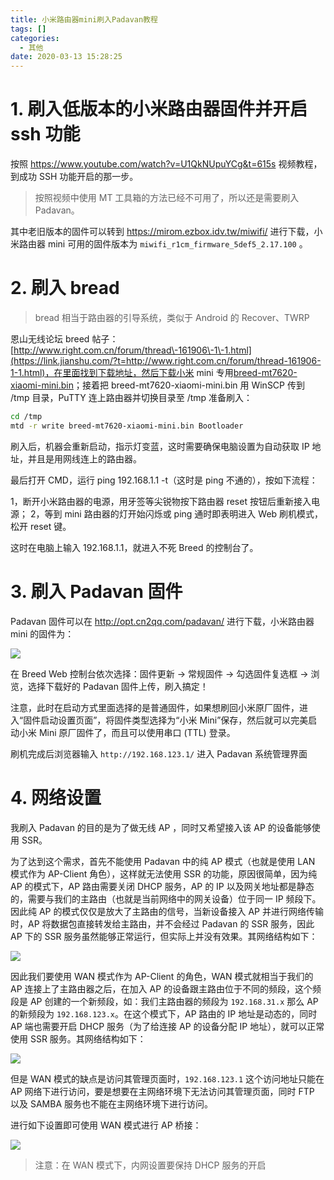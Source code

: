 ```yaml
---
title: 小米路由器mini刷入Padavan教程
tags: []
categories:
  - 其他
date: 2020-03-13 15:28:25
---
```


# 1. 刷入低版本的小米路由器固件并开启 ssh 功能

按照 https://www.youtube.com/watch?v=U1QkNUpuYCg&t=615s 视频教程，到成功 SSH 功能开启的那一步。

> 按照视频中使用 MT 工具箱的方法已经不可用了，所以还是需要刷入 Padavan。

其中老旧版本的固件可以转到 https://mirom.ezbox.idv.tw/miwifi/ 进行下载，小米路由器 mini 可用的固件版本为 `miwifi_r1cm_firmware_5def5_2.17.100` 。

# 2. 刷入 bread

> bread 相当于路由器的引导系统，类似于 Android 的 Recover、TWRP

恩山无线论坛 breed 帖子：[http://www.right.com.cn/forum/thread\-161906\-1\-1.html](https://link.jianshu.com/?t=http://www.right.com.cn/forum/thread-161906-1-1.html)，在里面找到下载地址，然后下载小米 mini 专用[breed\-mt7620\-xiaomi\-mini.bin](https://link.jianshu.com/?t=http://breed.hackpascal.net/breed-mt7620-xiaomi-mini.bin)；接着把 breed\-mt7620\-xiaomi\-mini.bin 用 WinSCP 传到 /tmp 目录，PuTTY 连上路由器并切换目录至 /tmp 准备刷入：

```bash
cd /tmp
mtd -r write breed-mt7620-xiaomi-mini.bin Bootloader
```

刷入后，机器会重新启动，指示灯变蓝，这时需要确保电脑设置为自动获取 IP 地址，并且是用网线连上的路由器。

最后打开 CMD，运行 ping 192.168.1.1 \-t（这时是 ping 不通的），按如下流程：

1，断开小米路由器的电源，用牙签等尖锐物按下路由器 reset 按钮后重新接入电源；
2，等到 mini 路由器的灯开始闪烁或 ping 通时即表明进入 Web 刷机模式，松开 reset 键。

这时在电脑上输入 192.168.1.1，就进入不死 Breed 的控制台了。

# 3. 刷入 Padavan 固件

Padavan 固件可以在 http://opt.cn2qq.com/padavan/ 进行下载，小米路由器 mini 的固件为：

![](http://img.cdn.esunr.xyz/markdown/20200313162829.png)

在 Breed Web 控制台依次选择：固件更新 -> 常规固件 -> 勾选固件复选框 -> 浏览，选择下载好的 Padavan 固件上传，刷入搞定！

注意，此时在启动方式里面选择的是普通固件，如果想刷回小米原厂固件，进入“固件启动设置页面”，将固件类型选择为“小米 Mini”保存，然后就可以完美启动小米 Mini 原厂固件了，而且可以使用串口 (TTL) 登录。

刷机完成后浏览器输入 `http://192.168.123.1/` 进入 Padavan 系统管理界面

# 4. 网络设置

我刷入 Padavan 的目的是为了做无线 AP ，同时又希望接入该 AP 的设备能够使用 SSR。

为了达到这个需求，首先不能使用 Padavan 中的纯 AP 模式（也就是使用 LAN 模式作为 AP-Client 角色），这样就无法使用 SSR 的功能，原因很简单，因为纯 AP 的模式下，AP 路由需要关闭 DHCP 服务，AP 的 IP 以及网关地址都是静态的，需要与我们的主路由（也就是当前网络中的网关设备）位于同一 IP 频段下。因此纯 AP 的模式仅仅是放大了主路由的信号，当新设备接入 AP 并进行网络传输时，AP 将数据包直接转发给主路由，并不会经过 Padavan 的 SSR 服务，因此 AP 下的 SSR 服务虽然能够正常运行，但实际上并没有效果。其网络结构如下：

![](http://img.cdn.esunr.xyz/markdown/20200314233522.png)

因此我们要使用 WAN 模式作为 AP-Client 的角色，WAN 模式就相当于我们的 AP 连接上了主路由器之后，在加入 AP 的设备跟主路由位于不同的频段，这个频段是 AP 创建的一个新频段，如：我们主路由器的频段为 `192.168.31.x` 那么 AP 的新频段为 `192.168.123.x`。在这个模式下，AP 路由的 IP 地址是动态的，同时 AP 端也需要开启 DHCP 服务（为了给连接 AP 的设备分配 IP 地址），就可以正常使用 SSR 服务。其网络结构如下：

![](http://img.cdn.esunr.xyz/markdown/20200314233322.png)

但是 WAN 模式的缺点是访问其管理页面时，`192.168.123.1` 这个访问地址只能在 AP 网络下进行访问，要是想要在主网络环境下无法访问其管理页面，同时 FTP 以及 SAMBA 服务也不能在主网络环境下进行访问。

进行如下设置即可使用 WAN 模式进行 AP 桥接：

![](http://img.cdn.esunr.xyz/markdown/20200314234907.png)

> 注意：在 WAN 模式下，内网设置要保持 DHCP 服务的开启